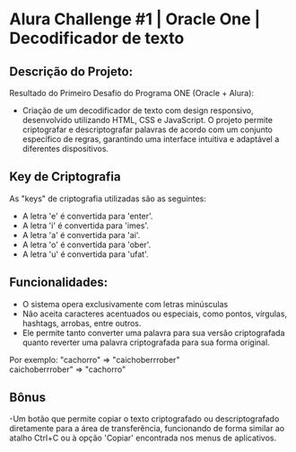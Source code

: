 # Alura Challenge #1 | Oracle One | Decodificador de texto


Descrição do Projeto:
---
Resultado do Primeiro Desafio do Programa ONE (Oracle + Alura):

- Criação de um decodificador de texto com design responsivo, desenvolvido utilizando HTML, CSS e JavaScript. O projeto permite criptografar e descriptografar palavras de acordo com um conjunto específico de regras, garantindo uma interface intuitiva e adaptável a diferentes dispositivos.

Key de Criptografia
---

As "keys" de criptografia utilizadas são as seguintes:
- A letra 'e' é convertida para 'enter'.<br>
- A letra 'i' é convertida para 'imes'.<br>
- A letra 'a' é convertida para 'ai'.<br>
- A letra 'o' é convertida para 'ober'.<br>
- A letra 'u' é convertida para 'ufat'.<br>

Funcionalidades:
---
- O sistema opera exclusivamente com letras minúsculas 
- Não aceita caracteres acentuados ou especiais, como pontos, vírgulas, hashtags, arrobas, entre outros. 
- Ele permite tanto converter uma palavra para sua versão criptografada quanto reverter uma palavra criptografada para sua forma original.

Por exemplo:
"cachorro" => "caichoberrrober"<br>
caichoberrrober" => "cachorro"

Bônus
---
-Um botão que permite copiar o texto criptografado ou descriptografado diretamente para a área de transferência, funcionando de forma similar ao atalho Ctrl+C ou à opção 'Copiar' encontrada nos menus de aplicativos.


